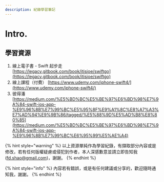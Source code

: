 ```yaml
---
description: 紀錄學習筆記
---
```


# Intro.

## 學習資源

1. 線上電子書 - Swift 起步走 [https://legacy.gitbook.com/book/itisjoe/swiftgo](https://legacy.gitbook.com/book/itisjoe/swiftgo)
2. 線上課程（付費） [https://www.udemy.com/iphone-swift4/](https://www.udemy.com/iphone-swift4/)
3. 彼得潘 [https://medium.com/%E5%BD%BC%E5%BE%97%E6%BD%98%E7%9A%84-swift-ios-app-%E9%96%8B%E7%99%BC%E5%95%8F%E9%A1%8C%E8%A7%A3%E7%AD%94%E9%9B%86/tagged/%E5%88%9D%E5%AD%B8%E8%80%85](https://medium.com/%E5%BD%BC%E5%BE%97%E6%BD%98%E7%9A%84-swift-ios-app-%E9%96%8B%E7%99%BC%E6%95%99%E5%AE%A4)

{% hint style="warning" %}
以上資源單純作為學習紀錄，有擷取部分內容或是修改，若有任何版權疑慮或侵犯到作者，本人深感歉意並請立即告知我 \(fd.shao@gmail.com\)，謝謝。
{% endhint %}

{% hint style="info" %}
內容若有錯誤，或是有任何建議或分享的，歡迎隨時通知我，謝謝。
{% endhint %}



